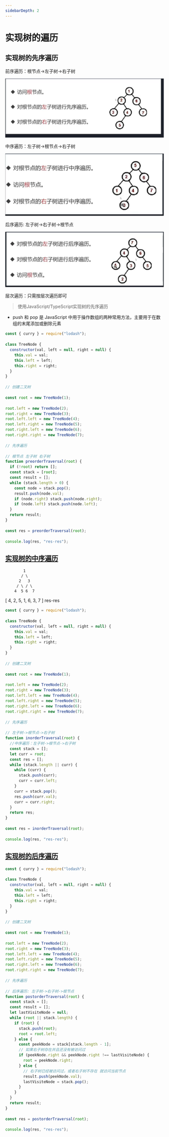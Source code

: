 ```yaml
---
sidebarDepth: 2
---
```


# 实现树的遍历

## 实现树的先序遍历

前序遍历：根节点->左子树->右子树

![alt text](./assets/xx.png)

中序遍历：左子树->根节点->右子树

![中序遍历](./assets/zx.png)

后序遍历: 左子树->右子树->根节点

![后序遍历](./assets/hx.png)

层次遍历：只需按层次遍历即可

> 使用JavaScript/TypeScript实现树的先序遍历

- push 和 pop 是 JavaScript 中用于操作数组的两种常用方法，主要用于在数组的末尾添加或删除元素

```js
const { curry } = require("lodash");

class TreeNode {
  constructor(val, left = null, right = null) {
    this.val = val;
    this.left = left;
    this.right = right;
  }
}

// 创建二叉树

const root = new TreeNode(1);

root.left = new TreeNode(2);
root.right = new TreeNode(3);
root.left.left = new TreeNode(4);
root.left.right = new TreeNode(5);
root.right.left = new TreeNode(6);
root.right.right = new TreeNode(7);

// 先序遍历

// 根节点 左子树 右子树
function preorderTraversal(root) {
  if (!root) return [];
  const stack = [root];
  const result = [];
  while (stack.length > 0) {
    const node = stack.pop();
    result.push(node.val);
    if (node.right) stack.push(node.right);
    if (node.left) stack.push(node.left);
  }
  return result;
}

const res = preorderTraversal(root);

console.log(res, "res-res");

```

## [实现树的中序遍历](https://chatgpt.com/c/671a008a-ae78-800c-941e-118036b1f747)

```test
        1
       / \
      2   3
     / \ / \
    4  5 6  7

```
[
  4, 2, 5, 1,
  6, 3, 7
] res-res

```js
const { curry } = require("lodash");

class TreeNode {
  constructor(val, left = null, right = null) {
    this.val = val;
    this.left = left;
    this.right = right;
  }
}

// 创建二叉树

const root = new TreeNode(1);

root.left = new TreeNode(2);
root.right = new TreeNode(3);
root.left.left = new TreeNode(4);
root.left.right = new TreeNode(5);
root.right.left = new TreeNode(6);
root.right.right = new TreeNode(7);

// 先序遍历

// 左子树->根节点->右子树
function inorderTraversal(root) {
  //中序遍历：左子树->根节点->右子树
  const stack = [];
  let curr = root;
  const res = [];
  while (stack.length || curr) {
    while (curr) {
      stack.push(curr);
      curr = curr.left;
    }
    curr = stack.pop();
    res.push(curr.val);
    curr = curr.right;
  }
  return res;
}

const res = inorderTraversal(root);

console.log(res, "res-res");

```

## [实现树的后序遍历](https://chatgpt.com/c/671a4651-59b0-800c-904d-79021febcedd)

```js
const { curry } = require("lodash");

class TreeNode {
  constructor(val, left = null, right = null) {
    this.val = val;
    this.left = left;
    this.right = right;
  }
}

// 创建二叉树

const root = new TreeNode(1);

root.left = new TreeNode(2);
root.right = new TreeNode(3);
root.left.left = new TreeNode(4);
root.left.right = new TreeNode(5);
root.right.left = new TreeNode(6);
root.right.right = new TreeNode(7);

// 先序遍历

// 后序遍历: 左子树->右子树->根节点
function postorderTraversal(root) {
  const stack = [];
  const result = [];
  let lastVisiteNode = null;
  while (root || stack.length) {
    if (root) {
      stack.push(root);
      root = root.left;
    } else {
      const peekNode = stack[stack.length - 1];
      // 如果右子树存在并且还没有被访问过
      if (peekNode.right && peekNode.right !== lastVisiteNode) {
        root = peekNode.right;
      } else {
        // 右子树已经被访问过，或者右子树不存在 就访问当前节点
        result.push(peekNode.val);
        lastVisiteNode = stack.pop();
      }
    }
  }
  return result;
}

const res = postorderTraversal(root);

console.log(res, "res-res");

```